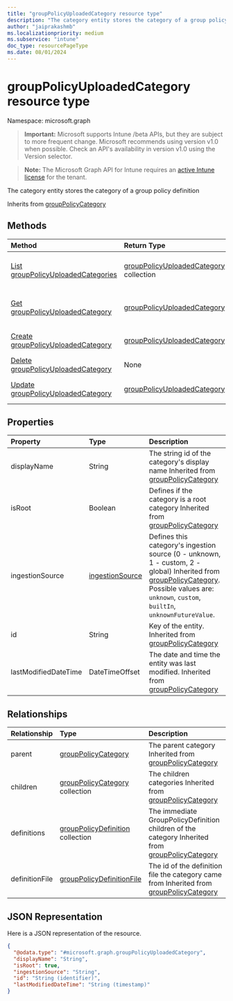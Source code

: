 ```yaml
---
title: "groupPolicyUploadedCategory resource type"
description: "The category entity stores the category of a group policy definition"
author: "jaiprakashmb"
ms.localizationpriority: medium
ms.subservice: "intune"
doc_type: resourcePageType
ms.date: 08/01/2024
---
```


# groupPolicyUploadedCategory resource type

Namespace: microsoft.graph

> **Important:** Microsoft supports Intune /beta APIs, but they are subject to more frequent change. Microsoft recommends using version v1.0 when possible. Check an API's availability in version v1.0 using the Version selector.

> **Note:** The Microsoft Graph API for Intune requires an [active Intune license](https://go.microsoft.com/fwlink/?linkid=839381) for the tenant.

The category entity stores the category of a group policy definition


Inherits from [groupPolicyCategory](../resources/intune-grouppolicy-grouppolicycategory.md)

## Methods
|Method|Return Type|Description|
|:---|:---|:---|
|[List groupPolicyUploadedCategories](../api/intune-grouppolicy-grouppolicyuploadedcategory-list.md)|[groupPolicyUploadedCategory](../resources/intune-grouppolicy-grouppolicyuploadedcategory.md) collection|List properties and relationships of the [groupPolicyUploadedCategory](../resources/intune-grouppolicy-grouppolicyuploadedcategory.md) objects.|
|[Get groupPolicyUploadedCategory](../api/intune-grouppolicy-grouppolicyuploadedcategory-get.md)|[groupPolicyUploadedCategory](../resources/intune-grouppolicy-grouppolicyuploadedcategory.md)|Read properties and relationships of the [groupPolicyUploadedCategory](../resources/intune-grouppolicy-grouppolicyuploadedcategory.md) object.|
|[Create groupPolicyUploadedCategory](../api/intune-grouppolicy-grouppolicyuploadedcategory-create.md)|[groupPolicyUploadedCategory](../resources/intune-grouppolicy-grouppolicyuploadedcategory.md)|Create a new [groupPolicyUploadedCategory](../resources/intune-grouppolicy-grouppolicyuploadedcategory.md) object.|
|[Delete groupPolicyUploadedCategory](../api/intune-grouppolicy-grouppolicyuploadedcategory-delete.md)|None|Deletes a [groupPolicyUploadedCategory](../resources/intune-grouppolicy-grouppolicyuploadedcategory.md).|
|[Update groupPolicyUploadedCategory](../api/intune-grouppolicy-grouppolicyuploadedcategory-update.md)|[groupPolicyUploadedCategory](../resources/intune-grouppolicy-grouppolicyuploadedcategory.md)|Update the properties of a [groupPolicyUploadedCategory](../resources/intune-grouppolicy-grouppolicyuploadedcategory.md) object.|

## Properties
|Property|Type|Description|
|:---|:---|:---|
|displayName|String|The string id of the category's display name Inherited from [groupPolicyCategory](../resources/intune-grouppolicy-grouppolicycategory.md)|
|isRoot|Boolean|Defines if the category is a root category Inherited from [groupPolicyCategory](../resources/intune-grouppolicy-grouppolicycategory.md)|
|ingestionSource|[ingestionSource](../resources/intune-grouppolicy-ingestionsource.md)|Defines this category's ingestion source (0 - unknown, 1 - custom, 2 - global) Inherited from [groupPolicyCategory](../resources/intune-grouppolicy-grouppolicycategory.md). Possible values are: `unknown`, `custom`, `builtIn`, `unknownFutureValue`.|
|id|String|Key of the entity. Inherited from [groupPolicyCategory](../resources/intune-grouppolicy-grouppolicycategory.md)|
|lastModifiedDateTime|DateTimeOffset|The date and time the entity was last modified. Inherited from [groupPolicyCategory](../resources/intune-grouppolicy-grouppolicycategory.md)|

## Relationships
|Relationship|Type|Description|
|:---|:---|:---|
|parent|[groupPolicyCategory](../resources/intune-grouppolicy-grouppolicycategory.md)|The parent category Inherited from [groupPolicyCategory](../resources/intune-grouppolicy-grouppolicycategory.md)|
|children|[groupPolicyCategory](../resources/intune-grouppolicy-grouppolicycategory.md) collection|The children categories Inherited from [groupPolicyCategory](../resources/intune-grouppolicy-grouppolicycategory.md)|
|definitions|[groupPolicyDefinition](../resources/intune-grouppolicy-grouppolicydefinition.md) collection|The immediate GroupPolicyDefinition children of the category Inherited from [groupPolicyCategory](../resources/intune-grouppolicy-grouppolicycategory.md)|
|definitionFile|[groupPolicyDefinitionFile](../resources/intune-grouppolicy-grouppolicydefinitionfile.md)|The id of the definition file the category came from Inherited from [groupPolicyCategory](../resources/intune-grouppolicy-grouppolicycategory.md)|

## JSON Representation
Here is a JSON representation of the resource.
<!-- {
  "blockType": "resource",
  "keyProperty": "id",
  "@odata.type": "microsoft.graph.groupPolicyUploadedCategory"
}
-->
``` json
{
  "@odata.type": "#microsoft.graph.groupPolicyUploadedCategory",
  "displayName": "String",
  "isRoot": true,
  "ingestionSource": "String",
  "id": "String (identifier)",
  "lastModifiedDateTime": "String (timestamp)"
}
```